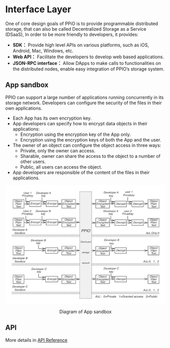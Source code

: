 # Interface Layer

One of core design goals of PPiO is to provide programmable distributed storage, that can also be called Decentralized Storage as a Service (DSaaS), In order to be more friendly to developers, it provides:

- **SDK：** Provide high level APIs on various platforms, such as iOS, Android, Mac, Windows, etc.
- **Web API：** Facilitate the developers to develop web based applications.
- **JSON-RPC interface：** Allow DApps to make calls to functionalities on the distributed nodes, enable easy integration of PPIO’s storage system.

## App sandbox
PPIO can support a large number of applications running concurrently in its storage network. Developers can configure the security of the files in their own applications.

- Each App has its own encryption key.
- App developers can specify how to encrypt data objects in their applications:
	- Encryption using the encryption key of the App only.
	- Encryption using the encryption keys of both the App and the user.
- The owner of an object can configure the object access in three ways:
	- Private, only the owner can access.
	- Sharable, owner can share the access to the object to a number of other users.
	- Public, all users can access the object.
- App developers are responsible of the content of the files in their applications.

![Diagram of App sandbox](../Images/object_encrypt.png)
<p style="font-size:14px; text-align:center;">Diagram of App sandbox</p>

## API
More details in [API Reference]()
